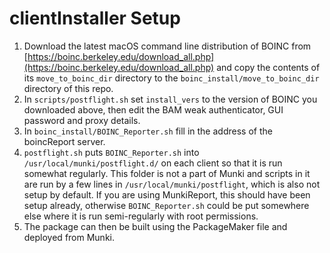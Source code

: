 # clientInstaller Setup

1. Download the latest macOS command line distribution of BOINC from [https://boinc.berkeley.edu/download_all.php](https://boinc.berkeley.edu/download_all.php) and copy the contents of its `move_to_boinc_dir` directory to the `boinc_install/move_to_boinc_dir` directory of this repo.
2. In `scripts/postflight.sh` set `install_vers` to the version of BOINC you downloaded above, then edit the BAM weak authenticator, GUI password and proxy details.
3. In `boinc_install/BOINC_Reporter.sh` fill in the address of the boincReport server.
4. `postflight.sh` puts `BOINC_Reporter.sh` into `/usr/local/munki/postflight.d/` on each client so that it is run somewhat regularly. This folder is not a part of Munki and scripts in it are run by a few lines in `/usr/local/munki/postflight`, which is also not setup by default. If you are using MunkiReport, this should have been setup already, otherwise `BOINC_Reporter.sh` could be put somewhere else where it is run semi-regularly with root permissions.
5. The package can then be built using the PackageMaker file and deployed from Munki.